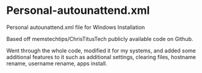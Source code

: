 # Personal-autounattend.xml
Personal autounattend.xml file for Windows Installation

Based off memstechtips/ChrisTitusTech publicly available code on Github.

Went through the whole code, modified it for my systems, and added some additional features to it such as additional settings, clearing files, hostname rename, username rename, apps install.
